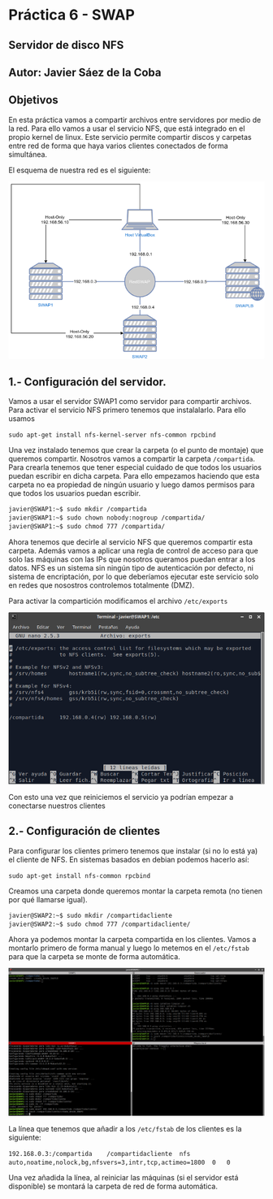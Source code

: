# Práctica 6 - SWAP

## Servidor de disco NFS

## Autor: Javier Sáez de la Coba

## Objetivos

En esta práctica vamos a compartir archivos entre servidores por medio de la red. Para ello vamos a usar el servicio NFS, que está integrado en el propio kernel de linux. Este servicio permite compartir discos y carpetas entre red de forma que haya varios clientes conectados de forma simultánea.

El esquema de nuestra red es el siguiente:

![Esquema de red](img/RedP5SWAP.png)

## 1.- Configuración del servidor.

Vamos a usar el servidor SWAP1 como servidor para compartir archivos. Para activar el servicio NFS primero tenemos que instalalarlo. Para ello usamos 

`sudo apt-get install nfs-kernel-server nfs-common rpcbind`

Una vez instalado tenemos que crear la carpeta (o el punto de montaje) que queremos compartir. Nosotros vamos a compartir la carpeta `/compartida`. Para crearla tenemos que tener especial cuidado de que todos los usuarios puedan escribir en dicha carpeta. Para ello empezamos haciendo que esta carpeta no ea propiedad de ningún usuario y luego damos permisos para que todos los usuarios puedan escribir.

```bash
javier@SWAP1:~$ sudo mkdir /compartida
javier@SWAP1:~$ sudo chown nobody:nogroup /compartida/
javier@SWAP1:~$ sudo chmod 777 /compartida/
```

Ahora tenemos que decirle al servicio NFS que queremos compartir esta carpeta. Además vamos a aplicar una regla de control de acceso para que solo las máquinas con las IPs que nosotros queramos puedan entrar a los datos. NFS es un sistema sin ningún tipo de autenticación por defecto, ni sistema de encriptación, por lo que deberíamos ejecutar este servicio solo en redes que nosostros controlemos totalmente (DMZ). 

Para activar la compartición modificamos el archivo `/etc/exports`

![](img/exports.png)

Con esto una vez que reiniciemos el servicio ya podrían empezar a conectarse nuestros clientes

## 2.- Configuración de clientes

Para configurar los clientes primero tenemos que instalar (si no lo está ya) el cliente de NFS. En sistemas basados en debian podemos hacerlo así:

`sudo apt-get install nfs-common rpcbind`

Creamos una carpeta donde queremos montar la carpeta remota (no tienen por qué llamarse igual).

```bash
javier@SWAP2:~$ sudo mkdir /compartidacliente
javier@SWAP2:~$ sudo chmod 777 /compartidacliente/
```

Ahora ya podemos montar la carpeta compartida en los clientes. Vamos a montarlo primero de forma manual y luego lo metemos en el `/etc/fstab` para que la carpeta se monte de forma automática.

![](img/mount.png)

La línea que tenemos que añadir a los `/etc/fstab` de los clientes es la siguiente:

`192.168.0.3:/compartida	/compartidacliente	nfs	auto,noatime,nolock,bg,nfsvers=3,intr,tcp,actimeo=1800	0	0`

Una vez añadida la línea, al reiniciar las máquinas (si el servidor está disponible) se montará la carpeta de red de forma automática.